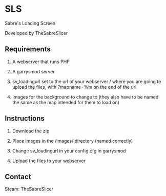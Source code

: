 SLS
===

Sabre's Loading Screen

Developed by TheSabreSlicer

Requirements
--
1) A webserver that runs PHP

2) A garrysmod server

3) sv_loadingurl set to the url of your webserver / where you are going to upload the files, with ?mapname=%m on the end of the url

4) Images for the background to change to (they also have to be named the same as the map intended for them to load on)

Instructions
--
1) Download the zip

2) Place images in the /images/ directory (named correctly)

3) Change sv_loadingurl in your config.cfg in garrysmod

4) Upload the files to your webserver

Contact
--

Steam: TheSabreSlicer
